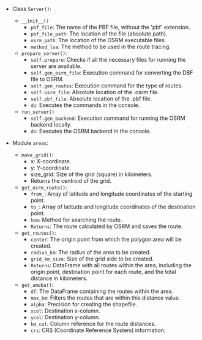 - Class `Server()`:

  - `__init__()`
    - `pbf_file`: The name of the PBF file, without the 'pbf' extension.
    - `pbf_file_path`: The location of the file (absolute path).
    - `osrm_path`: The location of the OSRM executable files.
    - `method_lua`: The method to be used in the route tracing.
  - `prepare_server()`:
    - `self.prepare`: Checks if all the necessary files for running the server are available.
    - `self.gen_osrm_file`: Execution command for converting the DBF file to OSRM.
    - `self.gen_routes`: Execution command for the type of routes.
    - `self.osrm_file`: Absolute location of the .osrm file.
    - `self.pbf_file`: Absolute location of the .pbf file.
    - `do`: Executes the commands in the console.
  - `run_server()`
    - `self.gen_backend`: Execution command for running the OSRM backend locally.
    - `do`: Executes the OSRM backend in the console.

- Module `areas`:
  - `make_grid()`:
    - x: X-coordinate.
    - y: Y-coordinate.
    - size_grid: Size of the grid (square) in kilometers.
    - Returns the centroid of the grid.
  - `get_osrm_route()`:
    - `from_`: Array of latitude and longitude coordinates of the starting point.
    - `to_`: Array of latitude and longitude coordinates of the destination point.
    - `how`: Method for searching the route.
    - `Returns`: The route calculated by OSRM and saves the route.
  - `get_routes()`:
    - `center`: The origin point from which the polygon area will be created.
    - `radius_km`: The radius of the area to be created.
    - `grid_km_size`: Size of the grid side to be created.
    - `Returns`: DataFrame with all routes within the area, including the origin point, destination point for each route, and the total distance in kilometers.
  - `get_ameba()`:
    - `df`: The DataFrame containing the routes within the area.
    - `max_km`: Filters the routes that are within this distance value.
    - `alpha`: Precision for creating the shapefile.
    - `xcol`: Destination x-column.
    - `ycol`: Destination y-column.
    - `km_col`: Column reference for the route distances.
    - `crs`: CRS (Coordinate Reference System) information.
